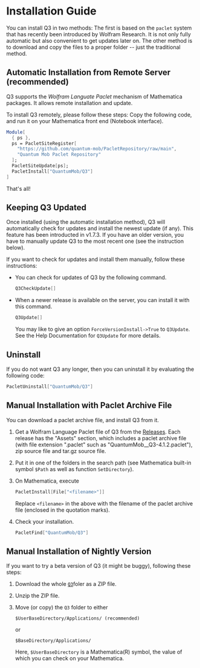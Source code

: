 # Installation Guide

You can install Q3 in two methods: The first is based on the `paclet` system that has recently been introduced by Wolfram Research. It is not only fully automatic but also convenient to get updates later on. The other method is to download and copy the files to a proper folder -- just the traditional method.

## Automatic Installation from Remote Server (recommended)

Q3 supports the *Wolfram Languate Paclet* mechanism of Mathematica packages. It allows remote installation and update.

To install Q3 remotely, please follow these steps:
Copy the following code, and run it on your Mathematica front end (Notebook interface).
```Mathematica
Module[
  { ps },
  ps = PacletSiteRegister[
    "https://github.com/quantum-mob/PacletRepository/raw/main",
    "Quantum Mob Paclet Repository"
  ];
  PacletSiteUpdate[ps];
  PacletInstall["QuantumMob/Q3"]
]
```
That's all!


## Keeping Q3 Updated

Once installed (using the automatic installation method), Q3 will automatically check for updates and install the newest update (if any). This feature has been introducted in v1.7.3. If you have an older version, you have to manually update Q3 to the most recent one (see the instruction below).

If you want to check for updates and install them manually, follow these instructions:

- You can check for updates of Q3 by the following command.
  ```Mathematica
  Q3CheckUpdate[]
  ```

- When a newer release is available on the server, you can install it with this command.
  ```Mathematica
  Q3Update[]
  ```  
  You may like to give an option `ForceVersionInstall->True` to `Q3Update`. See the Help Documentation for `Q3Update` for more details.

## Uninstall

If you do not want Q3 any longer, then you can uninstall it by evaluating the following code:

```Mathematica
PacletUninstall["QuantumMob/Q3"]
```

## Manual Installation with Paclet Archive File

You can download a paclet archive file, and install Q3 from it.

1. Get a Wolfram Language Paclet file of Q3 from the [Releases](https://github.com/quantum-mob/Q3/releases). Each release has the "Assets" section, which includes a paclet archive file (with file extension ".paclet" such as "QuantumMob__Q3-4.1.2.paclet"), zip source file and tar.gz source file.

2. Put it in one of the folders in the search path (see Mathematica built-in symbol `$Path` as well as function `SetDirectory`).

3. On Mathematica, execute
    ```Mathematica
    PacletInstall[File["<filename>"]]
    ```
    Replace `<filename>` in the above with the filename of the paclet archive file (enclosed in the quotation marks).

4. Check your installation.
    ```Mathematica
    PacletFind["QuantumMob/Q3"]
    ```

## Manual Installation of Nightly Version

If you want to try a beta version of Q3 (it might be buggy), following these steps:

1. Download the whole [`Q3`](https://github.com/quantum-mob/Q3/tree/main/Q3)foler as a ZIP file.

2. Unzip the ZIP file.

3. Move (or copy) the `Q3` folder to either

   ```
   $UserBaseDirectory/Applications/ (recommended)
   ```

   or
   
   ```
   $BaseDirectory/Applications/
   ```

   Here, `$UserBaseDirectory` is a Mathematica(R) symbol, the value of which you can check on your Mathematica.
